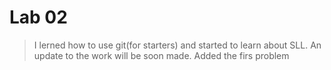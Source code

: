 # Lab 02

> I lerned how to use git(for starters) and started to learn about SLL. An update to the work will be soon made.
> Added the firs problem

